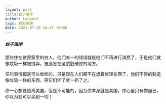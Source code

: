 ```yaml
---
layout: post
title:蚊子海岸
author: Leopard
tags: 观影感想
date: 2021-07-18 16:47 +0800
---
```

##### 蚊子海岸

那些住在贫民窟里的穷人，他们唯一的错误就是他们不再进行消费了，于是他们就像垃圾一样被抛弃，被遗忘在这肮脏破败的地方。

任何事情都是可以维修的，只是现在人们都不在想着修理东西了，他们不停的制造像垃圾一样的东西，等它们坏了就一扔了之。

你一心想要逃离美国，但是不可能的，因为你本身就是美国，你心里只有你自己，你以为钱可以买到一切！